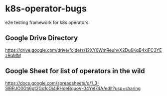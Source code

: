 # k8s-operator-bugs
e2e testing framework for k8s operators

## Google Drive Directory
https://drive.google.com/drive/folders/12XY6WmReuhvX2Du6KqB4xiFC3YEzRqMM

## Google Sheet for list of operators in the wild
https://docs.google.com/spreadsheets/d/1_3-SlBRJO0Gtj6gt2Go1cOi4iRHdeBquoV-04Yel74A/edit?usp=sharing
